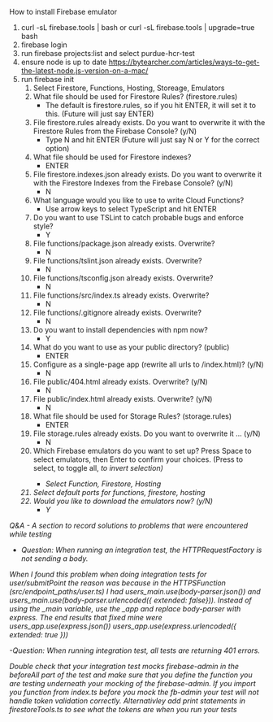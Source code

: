 How to install Firebase emulator

1. curl -sL firebase.tools | bash or curl -sL firebase.tools | upgrade=true bash
2. firebase login
3. run firebase projects:list and select purdue-hcr-test
4. ensure node is up to date https://bytearcher.com/articles/ways-to-get-the-latest-node.js-version-on-a-mac/
5. run firebase init
    1. Select Firestore, Functions, Hosting, Storeage, Emulators
    2. What file should be used for Firestore Rules? (firestore.rules)
        - The default is firestore.rules, so if you hit ENTER, it will set it to this. (Future will just say ENTER)
    3. File firestore.rules already exists. Do you want to overwrite it with the Firestore Rules from the Firebase Console? (y/N)
        - Type N and hit ENTER (Future will just say N or Y for the correct option)
    4. What file should be used for Firestore indexes?
        - ENTER
    5. File firestore.indexes.json already exists. Do you want to overwrite it with the Firestore Indexes from the Firebase Console? (y/N)
        - N
    6. What language would you like to use to write Cloud Functions?
        - Use arrow keys to select TypeScript and hit ENTER
    7. Do you want to use TSLint to catch probable bugs and enforce style?
        - Y 
    8. File functions/package.json already exists. Overwrite?
        - N
    9. File functions/tslint.json already exists. Overwrite?
        - N
    10. File functions/tsconfig.json already exists. Overwrite?
        - N 
    11. File functions/src/index.ts already exists. Overwrite?
        - N 
    12. File functions/.gitignore already exists. Overwrite?
        - N 
    13. Do you want to install dependencies with npm now?
        - Y
    14. What do you want to use as your public directory? (public)
        - ENTER
    15. Configure as a single-page app (rewrite all urls to /index.html)? (y/N)
        - N 
    16. File public/404.html already exists. Overwrite? (y/N)
        - N 
    17. File public/index.html already exists. Overwrite? (y/N)
        - N 
    18. What file should be used for Storage Rules? (storage.rules)
        - ENTER 
    19. File storage.rules already exists. Do you want to overwrite it ... (y/N)
        - N
    20. Which Firebase emulators do you want to set up? Press Space to select emulators, then Enter to confirm your choices. (Press <space> to select, <a> to toggle all, <i> to invert selection)
        - Select Function, Firestore, Hosting 
    21. *Select default ports for functions, firestore, hosting*
    22. Would you like to download the emulators now? (y/N)
        - Y





Q&A - A section to record solutions to problems that were encountered while testing

- Question: When running an integration test, the HTTPRequestFactory is not sending a body.

When I found this problem when doing integration tests for user/submitPoint the reason was because in the HTTPSFunction (src/endpoint_paths/user.ts) I had users_main.use(body-parser.json()) and users_main.use(body-parser.urlencoded({ extended: false})). Instead of using the _main variable, use the _app and replace body-parser with express. The end results that fixed mine were users_app.use(express.json())
users_app.use(express.urlencoded({ extended: true })) 

-Question: When running integration test, all tests are returning 401 errors.

Double check that your integration test mocks firebase-admin in the beforeAll part of the test and make sure that you define the function you are testing underneath your mocking of the firebase-admin. If you import you function from index.ts before you mock the fb-admin your test will not handle token validation correctly. Alternativley add print statements in firestoreTools.ts to see what the tokens are when you run your tests
